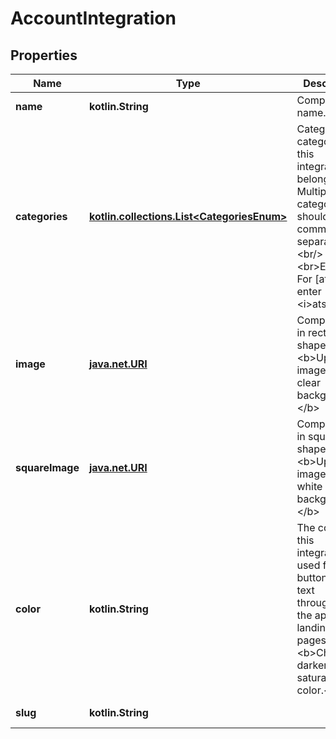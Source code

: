 
# AccountIntegration

## Properties
Name | Type | Description | Notes
------------ | ------------- | ------------- | -------------
**name** | **kotlin.String** | Company name. | 
**categories** | [**kotlin.collections.List&lt;CategoriesEnum&gt;**](CategoriesEnum.md) | Category or categories this integration belongs to. Multiple categories should be comma separated.&lt;br/&gt;&lt;br&gt;Example: For [ats, hris], enter &lt;i&gt;ats,hris&lt;/i&gt; |  [optional]
**image** | [**java.net.URI**](java.net.URI.md) | Company logo in rectangular shape. &lt;b&gt;Upload an image with a clear background.&lt;/b&gt; |  [optional]
**squareImage** | [**java.net.URI**](java.net.URI.md) | Company logo in square shape. &lt;b&gt;Upload an image with a white background.&lt;/b&gt; |  [optional]
**color** | **kotlin.String** | The color of this integration used for buttons and text throughout the app and landing pages. &lt;b&gt;Choose a darker, saturated color.&lt;/b&gt; |  [optional]
**slug** | **kotlin.String** |  |  [optional] [readonly]



